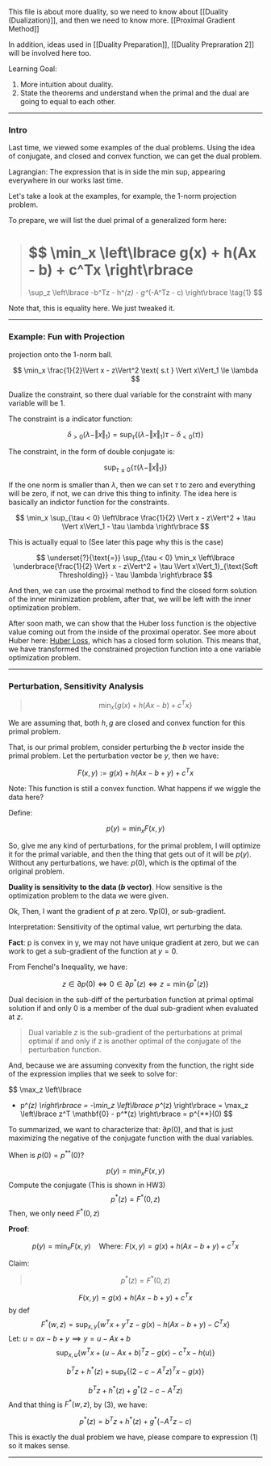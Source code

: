 This file is about more duality, so we need to know about 
[[Duality (Dualization)]], and then we need to know more.
[[Proximal Gradient Method]]

In addition, ideas used in 
[[Duality Preparation]], [[Duality Prepraration 2]] will be involved here too. 

Learning Goal: 
1. More intuition about duality. 
2. State the theorems and understand when the primal and the dual are going to equal to each other. 

---
### Intro

Last time, we viewed some examples of the dual problems. Using the idea of conjugate, and closed and convex function, we can get the dual problem. 

Lagrangian: The expression that is in side the min sup, appearing everywhere in our works last time. 

Let's take a look at the examples, for example, the 1-norm projection problem. 

To prepare, we will list the duel primal of a generalized form here: 

> $$
> \min_x \left\lbrace
> g(x) + h(Ax - b) + c^Tx 
> \right\rbrace
> =
> \sup_z \left\lbrace
> -b^Tz - h^*(z) - g^*(-A^Tz - c)
> \right\rbrace \tag{1}
> $$

Note that, this is equality here. We just tweaked it. 

---
### Example: Fun with Projection

projection onto the 1-norm ball. 

$$
\min_x \frac{1}{2}\Vert x - z\Vert^2 \text{ s.t } \Vert x\Vert_1 \le \lambda
$$

Dualize the constraint, so there dual variable for the constraint with many variable will be 1. 

The constraint is a indicator function: 

$$
\delta_{>0} \left(
     \lambda - \Vert x\Vert_1
\right) = \sup_\tau \left\lbrace
     (\lambda - \Vert x\Vert_1)\tau - \delta_{<0}(\tau)
\right\rbrace
$$

The constraint, in the form of double conjugate is: 

$$
\sup_{\tau\le 0} \left\lbrace
\tau \left(
 \lambda - \Vert x\Vert_1
\right)
\right\rbrace
$$

If the one norm is smaller than $\lambda$, then we can set $\tau$ to zero and everything will be zero, if not, we can drive this thing to infinity. The idea here is basically an indictor function for the constraints. 

$$
\min_x \sup_{\tau < 0}
\left\lbrace
\frac{1}{2} \Vert x - z\Vert^2 + \tau \Vert x\Vert_1 - \tau \lambda
\right\rbrace
$$

This is actually equal to (See later this page why this is the case)

$$
\underset{?}{\text{=}}
\sup_{\tau < 0} \min_x \left\lbrace
\underbrace{\frac{1}{2} \Vert x - z\Vert^2 + \tau \Vert x\Vert_1}_{\text{Soft Thresholding}}
     - \tau \lambda
\right\rbrace
$$

And then, we can use the proximal method to find the closed form solution of the inner minimization problem, after that, we will be left with the inner optimization problem. 

After soon math, we can show that the Huber loss function is the objective value coming out from the inside of the proximal operator. See more about Huber here: [Huber Loss](https://www.wikiwand.com/en/Huber_loss), which has a closed form solution. This means that, we have transformed the constrained projection function into a one variable optimization problem. 

---
### Perturbation, Sensitivity Analysis

> $$
> \min_x \left\lbrace
> g(x) + h(Ax - b) + c^Tx 
> \right\rbrace
> $$

We are assuming that, both $h, g$ are closed and convex function for this primal problem. 

That, is our primal problem, consider perturbing the $b$ vector inside the primal problem. Let the perturbation vector be $y$, then we have: 

$$
F(x, y) := g(x) + h(Ax - b + y) + c^Tx
$$

Note: This function is still a convex function. What happens if we wiggle the data here? 

Define: 

$$
p(y) = \min_x F(x, y)
$$

So, give me any kind of perturbations, for the primal problem, I will optimize it for the primal variable, and then the thing that gets out of it will be $p(y)$. Without any perturbations, we have: $p(0)$, which is the optimal of the original problem. 

**Duality is sensitivity to the data ($b$ vector)**. How sensitive is the optimization problem to the data we were given. 

Ok, Then, I want the gradient of $p$ at zero. $\nabla p(0)$, or sub-gradient.

Interpretation: Sensitivity of the optimal value, wrt perturbing the data. 

**Fact**: 
p is convex in y, we may not have unique gradient at zero, but we can work to get a sub-gradient of the function at $y = 0$. 

From Fenchel's Inequality, we have: 

$$
z \in \partial p(0) \iff 0 \in \partial p^*(z) \tag{2} \iff z = \min \{p^*(z)\}
$$

Dual decision in the sub-diff of the perturbation function at primal optimal solution if and only 0 is a member of the dual sub-gradient when evaluated at $z$. 

> Dual variable $z$ is the sub-gradient of the perturbations at primal optimal if and only if z is another optimal of the conjugate of the perturbation function. 

And, because we are assuming convexity from the function, the right side of the expression implies that we seek to solve for: 

$$
\max_z \left\lbrace
- p^*(z)
\right\rbrace = -\min_z \left\lbrace
p^*(z)
\right\rbrace = \max_z \left\lbrace
z^T \mathbf{0} - p^*(z)
\right\rbrace
 = p^{**}(0)
$$

To summarized, we want to characterize that: $\partial p(0)$, and that is just maximizing the negative of the conjugate function with the dual variables. 

When is $p(0) = p^{**}(0)$? 

$$
p(y) = \min_x F(x, y)
$$
Compute the conjugate (This is shown in HW3)
$$
p^*(z) = F^*(0, z)
$$
Then, we only need $F^*(0, z)$

**Proof**: 

$$
p(y) = \min_x F(x, y) \quad \text{Where: }F(x, y) = g(x) + h(Ax - b + y) + c^Tx
$$

Claim: 
> $$
> p^*(z) = F^*(0, z) \tag{3}
> $$

$$
F(x, y) = g(x) + h(Ax - b + y) + c^Tx
$$
by def
$$
F^*(w, z) = \sup_{x, y} \left\lbrace
     w^Tx + y^Tz - g(x) - h(Ax - b+y) - C^Tx
\right\rbrace
$$
Let: $u = ax - b + y \implies y = u - Ax + b$
$$
\sup_{x, u} \left\lbrace
     w^Tx + (u - Ax + b)^Tz - g(x) - c^Tx - h(u)
\right\rbrace
$$

$$
b^Tz + h^*(z) + 
\sup_{x} \left\lbrace
    (2 - c - A^Tz)^Tx - g(x)
\right\rbrace
$$

$$
b^Tz + h^*(z) + 
g^*(2 - c - A^Tz)
$$
And that thing is $F^*(w, z)$, by (3), we have: 

$$p^*(z) = b^Tz + h^*(z) + g^*(-A^Tz - c)$$

This is exactly the dual problem we have, please compare to expression (1) so it makes sense. 

---